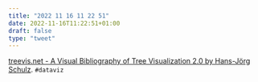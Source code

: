 ```yaml
---
title: "2022 11 16 11 22 51"
date: 2022-11-16T11:22:51+01:00
draft: false
type: "tweet"
---
```

[treevis.net - A Visual Bibliography of Tree Visualization 2.0 by Hans-Jörg Schulz](https://treevis.net/). `#dataviz`
